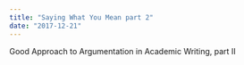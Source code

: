 ```yaml
---
title: "Saying What You Mean part 2"
date: "2017-12-21"
---
```


Good Approach to Argumentation in Academic Writing, part II
